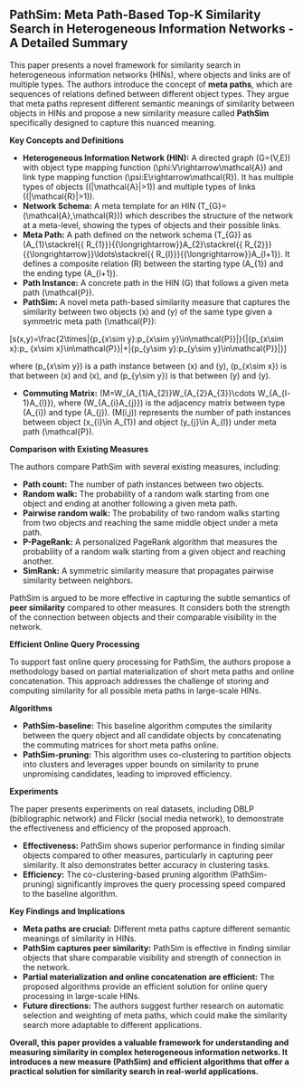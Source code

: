 ## PathSim: Meta Path-Based Top-K Similarity Search in Heterogeneous Information Networks - A Detailed Summary

This paper presents a novel framework for similarity search in heterogeneous information networks (HINs), where objects and links are of multiple types.  The authors introduce the concept of **meta paths**, which are sequences of relations defined between different object types.  They argue that meta paths represent different semantic meanings of similarity between objects in HINs and propose a new similarity measure called **PathSim** specifically designed to capture this nuanced meaning.

**Key Concepts and Definitions**

* **Heterogeneous Information Network (HIN):** A directed graph \(G=(V,E)\) with object type mapping function \(\phi:V\rightarrow\mathcal{A}\) and link type mapping function \(\psi:E\rightarrow\mathcal{R}\).  It has multiple types of objects (\(|\mathcal{A}|>1\)) and multiple types of links (\(|\mathcal{R}|>1\)).
* **Network Schema:** A meta template for an HIN \(T_{G}=(\mathcal{A},\mathcal{R})\) which describes the structure of the network at a meta-level, showing the types of objects and their possible links.
* **Meta Path:** A path defined on the network schema \(T_{G}\) as \(A_{1}\stackrel{{ R_{1}}}{{\longrightarrow}}A_{2}\stackrel{{ R_{2}}}{{\longrightarrow}}\ldots\stackrel{{ R_{l}}}{{\longrightarrow}}A_{l+1}\). It defines a composite relation \(R\) between the starting type \(A_{1}\) and the ending type \(A_{l+1}\).
* **Path Instance:** A concrete path in the HIN \(G\) that follows a given meta path \(\mathcal{P}\).
* **PathSim:** A novel meta path-based similarity measure that captures the similarity between two objects \(x\) and \(y\) of the same type given a symmetric meta path \(\mathcal{P}\):

\[s(x,y)=\frac{2\times|\{p_{x\sim y}:p_{x\sim y}\in\mathcal{P}\}|}{|\{p_{x\sim x}:p_ {x\sim x}\in\mathcal{P}\}|+|\{p_{y\sim y}:p_{y\sim y}\in\mathcal{P}\}|}\]

where \(p_{x\sim y}\) is a path instance between \(x\) and \(y\), \(p_{x\sim x}\) is that between \(x\) and \(x\), and \(p_{y\sim y}\) is that between \(y\) and \(y\).

* **Commuting Matrix:** \(M=W_{A_{1}A_{2}}W_{A_{2}A_{3}}\cdots W_{A_{l-1}A_{l}}\), where \(W_{A_{i}A_{j}}\) is the adjacency matrix between type \(A_{i}\) and type \(A_{j}\). \(M(i,j)\) represents the number of path instances between object \(x_{i}\in A_{1}\) and object \(y_{j}\in A_{l}\) under meta path \(\mathcal{P}\).

**Comparison with Existing Measures**

The authors compare PathSim with several existing measures, including:

* **Path count:** The number of path instances between two objects.
* **Random walk:** The probability of a random walk starting from one object and ending at another following a given meta path.
* **Pairwise random walk:**  The probability of two random walks starting from two objects and reaching the same middle object under a meta path.
* **P-PageRank:** A personalized PageRank algorithm that measures the probability of a random walk starting from a given object and reaching another.
* **SimRank:** A symmetric similarity measure that propagates pairwise similarity between neighbors.

PathSim is argued to be more effective in capturing the subtle semantics of **peer similarity** compared to other measures.  It considers both the strength of the connection between objects and their comparable visibility in the network.

**Efficient Online Query Processing**

To support fast online query processing for PathSim, the authors propose a methodology based on partial materialization of short meta paths and online concatenation. This approach addresses the challenge of storing and computing similarity for all possible meta paths in large-scale HINs.

**Algorithms**

* **PathSim-baseline:** This baseline algorithm computes the similarity between the query object and all candidate objects by concatenating the commuting matrices for short meta paths online.
* **PathSim-pruning:** This algorithm uses co-clustering to partition objects into clusters and leverages upper bounds on similarity to prune unpromising candidates, leading to improved efficiency.

**Experiments**

The paper presents experiments on real datasets, including DBLP (bibliographic network) and Flickr (social media network), to demonstrate the effectiveness and efficiency of the proposed approach.

* **Effectiveness:** PathSim shows superior performance in finding similar objects compared to other measures, particularly in capturing peer similarity. It also demonstrates better accuracy in clustering tasks.
* **Efficiency:** The co-clustering-based pruning algorithm (PathSim-pruning) significantly improves the query processing speed compared to the baseline algorithm.

**Key Findings and Implications**

* **Meta paths are crucial:** Different meta paths capture different semantic meanings of similarity in HINs.
* **PathSim captures peer similarity:**  PathSim is effective in finding similar objects that share comparable visibility and strength of connection in the network.
* **Partial materialization and online concatenation are efficient:** The proposed algorithms provide an efficient solution for online query processing in large-scale HINs.
* **Future directions:** The authors suggest further research on automatic selection and weighting of meta paths, which could make the similarity search more adaptable to different applications.

**Overall, this paper provides a valuable framework for understanding and measuring similarity in complex heterogeneous information networks.  It introduces a new measure (PathSim) and efficient algorithms that offer a practical solution for similarity search in real-world applications.**
